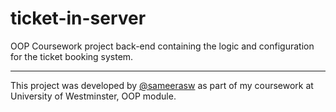 # ticket-in-server

OOP Coursework project back-end containing the logic and configuration for the ticket booking system.

---
This project was developed by [@sameerasw](https://github.com/sameerasw) as part of my coursework at University of
Westminster, OOP module. 
